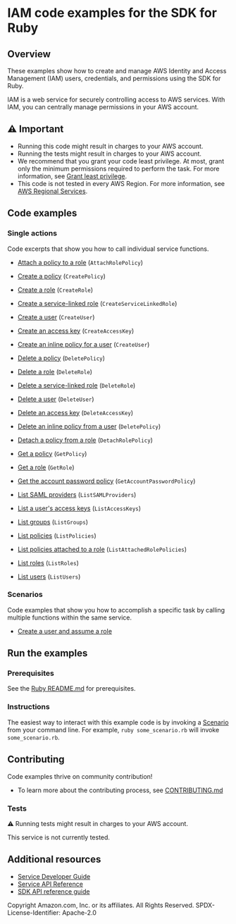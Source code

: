 # IAM code examples for the SDK for Ruby
## Overview
These examples show how to create and manage AWS Identity and Access Management (IAM) users, credentials, and permissions using the SDK for Ruby.

IAM is a web service for securely controlling access to AWS services. With IAM, you can centrally manage permissions in your AWS account.

## ⚠️ Important
* Running this code might result in charges to your AWS account. 
* Running the tests might result in charges to your AWS account.
* We recommend that you grant your code least privilege. At most, grant only the minimum permissions required to perform the task. For more information, see [Grant least privilege](https://docs.aws.amazon.com/IAM/latest/UserGuide/best-practices.html#grant-least-privilege). 
* This code is not tested in every AWS Region. For more information, see [AWS Regional Services](https://aws.amazon.com/about-aws/global-infrastructure/regional-product-services).

## Code examples

### Single actions
Code excerpts that show you how to call individual service functions.

* [Attach a policy to a role](scenario_create_user_assume_role.rb) (`AttachRolePolicy`)

* [Create a policy](scenario_create_user_assume_role.rb) (`CreatePolicy`)

* [Create a role](scenario_create_user_assume_role.rb) (`CreateRole`)

* [Create a service-linked role](iam_wrapper.rb) (`CreateServiceLinkedRole`)

* [Create a user](scenario_create_user_assume_role.rb) (`CreateUser`)

* [Create an access key](scenario_create_user_assume_role.rb) (`CreateAccessKey`)

* [Create an inline policy for a user](scenario_create_user_assume_role.rb) (`CreateUser`)

* [Delete a policy](scenario_create_user_assume_role.rb) (`DeletePolicy`)

* [Delete a role](scenario_create_user_assume_role.rb) (`DeleteRole`)

* [Delete a service-linked role](iam_wrapper.rb) (`DeleteRole`)

* [Delete a user](scenario_create_user_assume_role.rb) (`DeleteUser`)

* [Delete an access key](scenario_create_user_assume_role.rb) (`DeleteAccessKey`)

* [Delete an inline policy from a user](scenario_create_user_assume_role.rb) (`DeletePolicy`)

* [Detach a policy from a role](scenario_create_user_assume_role.rb) (`DetachRolePolicy`)

* [Get a policy](iam_wrapper.rb) (`GetPolicy`)

* [Get a role](iam_wrapper.rb) (`GetRole`)

* [Get the account password policy](iam_wrapper.rb) (`GetAccountPasswordPolicy`)

* [List SAML providers](iam_wrapper.rb) (`ListSAMLProviders`)

* [List a user's access keys](scenario_create_user_assume_role.rb) (`ListAccessKeys`)

* [List groups](iam_wrapper.rb) (`ListGroups`)

* [List policies](iam_wrapper.rb) (`ListPolicies`)

* [List policies attached to a role](scenario_create_user_assume_role.rb) (`ListAttachedRolePolicies`)

* [List roles](iam_wrapper.rb) (`ListRoles`)

* [List users](iam_wrapper.rb) (`ListUsers`)



### Scenarios
Code examples that show you how to accomplish a specific task by calling multiple functions within the same service.

* [Create a user and assume a role](scenario_create_user_assume_role.rb)





## Run the examples

### Prerequisites

See the [Ruby README.md](https://github.com/awsdocs/aws-doc-sdk-examples/blob/main/ruby/README.md) for prerequisites.

### Instructions
The easiest way to interact with this example code is by invoking a [Scenario](#Scenarios) from your command line. For example, `ruby some_scenario.rb` will invoke `some_scenario.rb`.

## Contributing
Code examples thrive on community contribution!
* To learn more about the contributing process, see [CONTRIBUTING.md](../../../CONTRIBUTING.md)

### Tests
⚠️ Running tests might result in charges to your AWS account.

This service is not currently tested.

## Additional resources
* [Service Developer Guide](https://docs.aws.amazon.com/sdk-for-ruby/v3/developer-guide/welcome.html)
* [Service API Reference](https://docs.aws.amazon.com/sdk-for-ruby/v3/api/)
* [SDK API reference guide](https://aws.amazon.com/developer/language/ruby/)

Copyright Amazon.com, Inc. or its affiliates. All Rights Reserved. SPDX-License-Identifier: Apache-2.0
